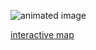 ![animated image](https://github.com/user-attachments/assets/animated-example.gif)

[interactive map](https://rpubs.com/Loyd/1235449)
